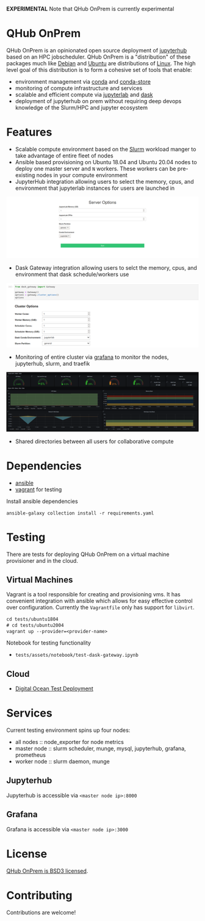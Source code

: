 **EXPERIMENTAL** Note that QHub OnPrem is currently experimental

# QHub OnPrem

QHub OnPrem is an opinionated open source deployment of
[jupyterhub](https://jupyterhub.readthedocs.io/en/stable/) based on an
HPC jobscheduler. QHub OnPrem is a "distribution" of these packages
much like [Debian](https://www.debian.org/) and
[Ubuntu](https://ubuntu.com/) are distributions of
[Linux](https://en.wikipedia.org/wiki/Linux). The high level goal of
this distribution is to form a cohesive set of tools that enable:
 - environment management via [conda](https://docs.conda.io/en/latest/) and [conda-store](https://github.com/Quansight/conda-store)
 - monitoring of compute infrastructure and services
 - scalable and efficient compute via
   [jupyterlab](https://jupyterlab.readthedocs.io/en/stable/) and
   [dask](https://dask.org/)
 - deployment of jupyterhub on prem without requiring deep devops
   knowledge of the Slurm/HPC and jupyter ecosystem

# Features

 - Scalable compute environment based on the
   [Slurm](https://slurm.schedmd.com/overview.html) workload manger to
   take advantage of entire fleet of nodes
 - Ansible based provisioning on Ubuntu 18.04 and Ubuntu 20.04 nodes
   to deploy one master server and `N` workers. These workers can be
   pre-existing nodes in your compute environment
 - JupyterHub integration allowing users to select the memory, cpus,
   and environment that jupyterlab instances for users are launched in

![jupyterhub](docs/images/qhub-jupyterlab-profile.png)

 - Dask Gateway integration allowing users to selct the memory, cpus,
   and environment that dask schedule/workers use
   
![dask-gateway](docs/images/qhub-dask-gateway.png)
   
 - Monitoring of entire cluster via [grafana](https://grafana.com/) to
   monitor the nodes, jupyterhub, slurm, and traefik
   
![grafana](docs/images/qhub-grafana-node-exporter.png)   
   
 - Shared directories between all users for collaborative compute

# Dependencies

 - [ansible](https://docs.ansible.com/ansible/latest/installation_guide/intro_installation.html)
 - [vagrant](https://www.vagrantup.com/docs/installation) for testing

Install ansible dependencies

```shell
ansible-galaxy collection install -r requirements.yaml
```

# Testing

There are tests for deploying QHub OnPrem on a virtual machine
provisioner and in the cloud.

## Virtual Machines

Vagrant is a tool responsible for creating and provisioning vms. It
has convenient integration with ansible which allows for easy
effective control over configuration. Currently the `Vagrantfile` only
has support for `libvirt`.

```shell
cd tests/ubuntu1804
# cd tests/ubuntu2004
vagrant up --provider=<provider-name>
```

Notebook for testing functionality
 - `tests/assets/notebook/test-dask-gateway.ipynb`

## Cloud

 - [Digital Ocean Test Deployment](./tests/digitalocean/README.md)

# Services

Current testing environment spins up four nodes:
 - all nodes :: node_exporter for node metrics
 - master node :: slurm scheduler, munge, mysql, jupyterhub, grafana, prometheus
 - worker node :: slurm daemon, munge
 
## Jupyterhub

Jupyterhub is accessible via `<master node ip>:8000`

## Grafana

Grafana is accessible via `<master node ip>:3000`

# License

[QHub OnPrem is BSD3 licensed](LICENSE).


# Contributing

Contributions are welcome!

